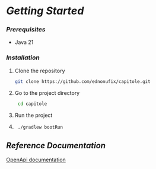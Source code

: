 # **_Getting Started_**

### **_Prerequisites_**

- Java 21

### **_Installation_**

1. Clone the repository
   ```sh
   git clone https://github.com/ednonufix/capitole.git
   ```
2. Go to the project directory
   ```sh
    cd capitole
    ```
3. Run the project
4. ```sh
    ./gradlew bootRun
    ```

## **_Reference Documentation_**

[OpenApi documentation](http://localhost:8080/swagger-ui/index.html)
